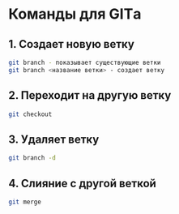 # Команды для GITа

## 1. Создает новую ветку

```sh
git branch - показывает существующие ветки
git branch <название ветки> - создает ветку
```

## 2. Переходит на другую ветку

```sh
git checkout
```

## 3. Удаляет ветку

```sh
git branch -d 
```

## 4. Слияние с другой веткой

```sh
git merge
```